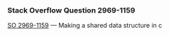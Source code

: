 ### Stack Overflow Question 2969-1159

[SO 2969-1159](http://stackoverflow.com/q/29691159) &mdash;
Making a shared data structure in c
